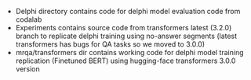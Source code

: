 - Delphi directory contains code for delphi model evaluation code from codalab
- Experiments contains source code from transformers latest (3.2.0) branch to replicate delphi training using no-answer segments (latest transformers has bugs for QA tasks so we moved to 3.0.0)
- mrqa/transformers dir contains working code for delphi model training replication (Finetuned BERT) using hugging-face transformers 3.0.0 version 
